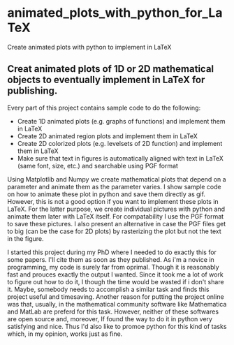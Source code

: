 # animated_plots_with_python_for_LaTeX
Create animated plots with python to implement in LaTeX

## Creat animated plots of 1D or 2D mathematical objects to eventually implement in LaTeX for publishing. 

Every part of this project contains sample code to do the following: 
* Create 1D animated plots (e.g. graphs of functions) and implement them in LaTeX
* Create 2D animated region plots and implement them in LaTeX
* Create 2D colorized plots (e.g. levelsets of 2D function) and implement them in LaTeX
* Make sure that text in figures is automatically aligned with text in LaTeX (same font, size, etc.) and searchable using PGF format

Using Matplotlib and Numpy we create mathematical plots that depend on a parameter and animate them as the parameter varies. I show sample code on how to animate these plot in python and save them directly as gif. However, this is not a good option if you want to implement these plots in LaTeX. For the latter purpose, we create individual pictures with python and animate them later with LaTeX itself. For compatability I use the PGF format to save these pictures. I also present an alternative in case the PGF files get to big (can be the case for 2D plots) by rasterizing the plot but not the text in the figure. 

I started this project during my PhD where I needed to do exactly this for some papers. I'll cite them as soon as they published. As i'm a novice in programming, my code is surely far from oprimal. Though it is reasonably fast and prouces exactly the output I wanted. Since it took me a lot of work to figure out how to do it, I though the time would be wasted if i don't share it. Maybe, somebody needs to accomplish a similar task and finds this project useful and timesaving. Another reason for putting the project online was that, usually, in the mathematical community software like Mathematica and MatLab are preferd for this task. However, neither of these softwares are open source and, moreover, If found the way to do it in python very satisfying and nice. Thus I'd also like to promoe python for this kind of tasks which, in my opinion, works just as fine. 
